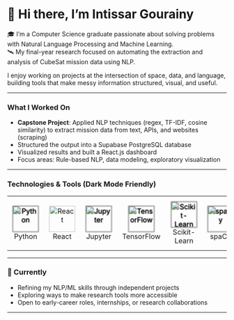 # 👋 Hi there, I’m Intissar Gourainy

🎓 I’m a Computer Science graduate passionate about solving problems with Natural Language Processing and Machine Learning.  
🛰️ My final-year research focused on automating the extraction and analysis of CubeSat mission data using NLP.

I enjoy working on projects at the intersection of space, data, and language, building tools that make messy information structured, visual, and useful.

---

### What I Worked On

- **Capstone Project**: Applied NLP techniques (regex, TF-IDF, cosine similarity) to extract mission data from text, APIs, and websites (scraping)  
- Structured the output into a Supabase PostgreSQL database  
- Visualized results and built a React.js dashboard  
- Focus areas: Rule-based NLP, data modeling, exploratory visualization

---
### Technologies & Tools (Dark Mode Friendly)

<p align="center">

<table>
  <tr>
    <td align="center" style="padding:12px">
      <img src="https://cdn.jsdelivr.net/npm/simple-icons@v9/icons/python.svg" alt="Python" width="60" height="60" style="fill:#fff; filter: drop-shadow(0 0 1px #000);" />
      <br>Python
    </td>
    <td align="center" style="padding:12px">
      <img src="https://cdn.jsdelivr.net/npm/simple-icons@v9/icons/react.svg" alt="React" width="60" height="60" style="fill:#61dafb;" />
      <br>React
    </td>
    <td align="center" style="padding:12px">
      <img src="https://cdn.jsdelivr.net/npm/simple-icons@v9/icons/jupyter.svg" alt="Jupyter" width="60" height="60" style="fill:#fff; filter: drop-shadow(0 0 1px #000);" />
      <br>Jupyter
    </td>
    <td align="center" style="padding:12px">
      <img src="https://cdn.jsdelivr.net/npm/simple-icons@v9/icons/tensorflow.svg" alt="TensorFlow" width="60" height="60" style="fill:#fff; filter: drop-shadow(0 0 1px #000);" />
      <br>TensorFlow
    </td>
    <td align="center" style="padding:12px">
      <img src="https://cdn.jsdelivr.net/npm/simple-icons@v9/icons/scikitlearn.svg" alt="Scikit-Learn" width="60" height="60" style="fill:#fff; filter: drop-shadow(0 0 1px #000);" />
      <br>Scikit-Learn
    </td>
    <td align="center" style="padding:12px">
      <img src="https://cdn.jsdelivr.net/npm/simple-icons@v9/icons/spacy.svg" alt="spaCy" width="60" height="60" style="fill:#fff; filter: drop-shadow(0 0 1px #000);" />
      <br>spaCy
    </td>
    <td align="center" style="padding:12px">
      <img src="https://cdn.jsdelivr.net/npm/simple-icons@v9/icons/nltk.svg" alt="NLTK" width="60" height="60" style="fill:#fff; filter: drop-shadow(0 0 1px #000);" />
      <br>NLTK
    </td>
    <td align="center" style="padding:12px">
      <img src="https://cdn.jsdelivr.net/npm/simple-icons@v9/icons/django.svg" alt="Django" width="60" height="60" style="fill:#fff; filter: drop-shadow(0 0 1px #000);" />
      <br>Django
    </td>
    <td align="center" style="padding:12px">
      <img src="https://cdn.jsdelivr.net/npm/simple-icons@v9/icons/angular.svg" alt="Angular" width="60" height="60" style="fill:#fff; filter: drop-shadow(0 0 1px #000);" />
      <br>Angular
    </td>
    <td align="center" style="padding:12px">
      <img src="https://cdn.jsdelivr.net/npm/simple-icons@v9/icons/postgresql.svg" alt="PostgreSQL" width="60" height="60" style="fill:#fff; filter: drop-shadow(0 0 1px #000);" />
      <br>PostgreSQL
    </td>
    <td align="center" style="padding:12px">
      <img src="https://cdn.jsdelivr.net/npm/simple-icons@v9/icons/matplotlib.svg" alt="Matplotlib" width="60" height="60" style="fill:#fff; filter: drop-shadow(0 0 1px #000);" />
      <br>Matplotlib
    </td>
    <td align="center" style="padding:12px">
      <img src="https://cdn.jsdelivr.net/npm/simple-icons@v9/icons/pandas.svg" alt="Pandas" width="60" height="60" style="fill:#fff; filter: drop-shadow(0 0 1px #000);" />
      <br>Pandas
    </td>
  </tr>
</table>

</p>



---

### 🌱 Currently

- Refining my NLP/ML skills through independent projects  
- Exploring ways to make research tools more accessible  
- Open to early-career roles, internships, or research collaborations

---
